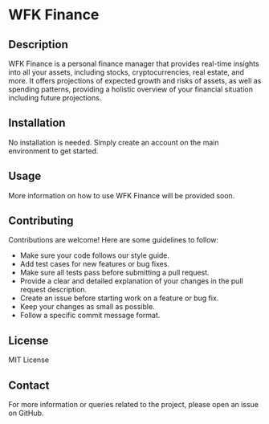 # WFK Finance

## Description

WFK Finance is a personal finance manager that provides real-time insights into all your assets, including stocks, cryptocurrencies, real estate, and more. It offers projections of expected growth and risks of assets, as well as spending patterns, providing a holistic overview of your financial situation including future projections.

## Installation

No installation is needed. Simply create an account on the main environment to get started.

## Usage

More information on how to use WFK Finance will be provided soon.

## Contributing

Contributions are welcome! Here are some guidelines to follow:

- Make sure your code follows our style guide.
- Add test cases for new features or bug fixes.
- Make sure all tests pass before submitting a pull request.
- Provide a clear and detailed explanation of your changes in the pull request description.
- Create an issue before starting work on a feature or bug fix.
- Keep your changes as small as possible.
- Follow a specific commit message format.

## License

MIT License

## Contact

For more information or queries related to the project, please open an issue on GitHub.